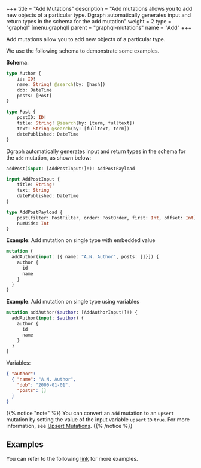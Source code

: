 +++
title = "Add Mutations"
description = "Add mutations allows you to add new objects of a particular type. Dgraph automatically generates input and return types in the schema for the add mutation"
weight = 2
type = "graphql"
[menu.graphql]
    parent = "graphql-mutations"
    name = "Add"
+++

Add mutations allow you to add new objects of a particular type.

We use the following schema to demonstrate some examples.

**Schema**:
```graphql
type Author {
	id: ID!
	name: String! @search(by: [hash])
	dob: DateTime
	posts: [Post]
}

type Post {
	postID: ID!
	title: String! @search(by: [term, fulltext])
	text: String @search(by: [fulltext, term])
	datePublished: DateTime
}
```

Dgraph automatically generates input and return types in the schema for the `add` mutation, 
as shown below:
```graphql
addPost(input: [AddPostInput!]!): AddPostPayload

input AddPostInput {
	title: String!
	text: String
	datePublished: DateTime
}

type AddPostPayload {
	post(filter: PostFilter, order: PostOrder, first: Int, offset: Int): [Post]
	numUids: Int
}
```

**Example**: Add mutation on single type with embedded value
```graphql
mutation {
  addAuthor(input: [{ name: "A.N. Author", posts: []}]) {
    author {
      id
      name
    }
  }
}
```

**Example**: Add mutation on single type using variables
```graphql
mutation addAuthor($author: [AddAuthorInput!]!) {
  addAuthor(input: $author) {
    author {
      id
      name
    }
  }
}
```
Variables:
```json
{ "author":
  { "name": "A.N. Author",
    "dob": "2000-01-01",
    "posts": []
  }
}
```

{{% notice "note" %}}
You can convert an `add` mutation to an `upsert` mutation by setting the value of the input variable `upsert` to `true`. For more information, see [Upsert Mutations](/graphql/mutations/upsert).
{{% /notice %}}

## Examples

You can refer to the following [link](https://github.com/dgraph-io/dgraph/blob/main/graphql/resolve/add_mutation_test.yaml) for more examples.
